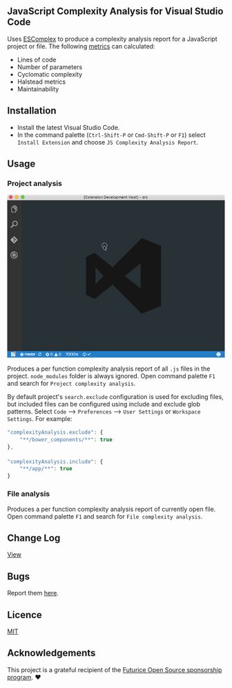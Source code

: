 ## JavaScript Complexity Analysis for Visual Studio Code

Uses [ESComplex] to produce a complexity analysis report for a JavaScript project or file. The following [metrics] can calculated:

* Lines of code
* Number of parameters
* Cyclomatic complexity
* Halstead metrics
* Maintainability


## Installation

* Install the latest Visual Studio Code.
* In the command palette (`Ctrl-Shift-P` or `Cmd-Shift-P` or `F1`) select `Install Extension` and choose `JS Complexity Analysis Report`.


## Usage

### Project analysis

![GIF](images/cmd.gif)

Produces a per function complexity analysis report of all `.js` files in the project. `node_modules` folder is always ignored. Open command palette `F1` and search for `Project complexity analysis`.

By default project's `search.exclude` configuration is used for excluding files, but included files can be configured using include and exclude glob patterns. Select `Code` --> `Preferences` --> `User Settings` or `Workspace Settings`. For example:

```javascript
"complexityAnalysis.exclude": {
    "**/bower_components/**": true
},

"complexityAnalysis.include": {
    "**/app/**": true
}
```

### File analysis

Produces a per function complexity analysis report of currently open file. Open command palette `F1` and search for `File complexity analysis`.


## Change Log

[View](https://github.com/tomi/vscode-js-complexity-analysis/blob/master/HISTORY.md)


## Bugs

Report them [here](https://github.com/tomi/vscode-js-complexity-analysis/issues).


## Licence

[MIT](https://github.com/tomi/vscode-js-complexity-analysis)

[ESComplex]: https://github.com/jared-stilwell/escomplex
[metrics]: https://github.com/jared-stilwell/escomplex#metrics


## Acknowledgements

This project is a grateful recipient of the [Futurice Open Source sponsorship program](http://futurice.com/blog/sponsoring-free-time-open-source-activities). ♥
